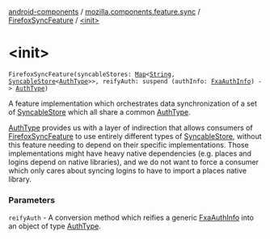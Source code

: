 [android-components](../../index.md) / [mozilla.components.feature.sync](../index.md) / [FirefoxSyncFeature](index.md) / [&lt;init&gt;](./-init-.md)

# &lt;init&gt;

`FirefoxSyncFeature(syncableStores: `[`Map`](https://kotlinlang.org/api/latest/jvm/stdlib/kotlin.collections/-map/index.html)`<`[`String`](https://kotlinlang.org/api/latest/jvm/stdlib/kotlin/-string/index.html)`, `[`SyncableStore`](../../mozilla.components.concept.storage/-syncable-store/index.md)`<`[`AuthType`](index.md#AuthType)`>>, reifyAuth: suspend (authInfo: `[`FxaAuthInfo`](../-fxa-auth-info/index.md)`) -> `[`AuthType`](index.md#AuthType)`)`

A feature implementation which orchestrates data synchronization of a set of [SyncableStore](../../mozilla.components.concept.storage/-syncable-store/index.md) which
all share a common [AuthType](index.md#AuthType).

[AuthType](index.md#AuthType) provides us with a layer of indirection that allows consumers of [FirefoxSyncFeature](index.md)
to use entirely different types of [SyncableStore](../../mozilla.components.concept.storage/-syncable-store/index.md), without this feature needing to depend on
their specific implementations. Those implementations might have heavy native dependencies
(e.g. places and logins depend on native libraries), and we do not want to force a consumer which
only cares about syncing logins to have to import a places native library.

### Parameters

`reifyAuth` - A conversion method which reifies a generic [FxaAuthInfo](../-fxa-auth-info/index.md) into an object of
type [AuthType](index.md#AuthType).